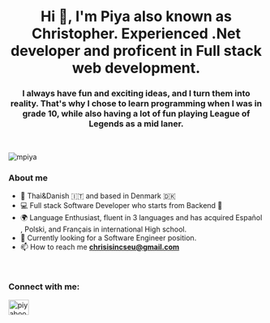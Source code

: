 
<h1 align="center">Hi 👋, I'm Piya also known as Christopher. Experienced .Net developer and proficent in Full stack web development. </h1>
<h3 align="center">I always have fun and exciting ideas, and I turn them into reality. That's why I chose to learn programming when I was in grade 10, while also having a lot of fun playing League of Legends as a mid laner. </h3>

<br/>

<p align="left"> <img src="https://komarev.com/ghpvc/?username=mpiya&label=Profile%20views&color=0e75b6&style=flat" alt="mpiya" /> </p>

### About me 
- :wave: Thai&Danish :it: and based in Denmark :denmark:
- :computer: Full stack Software Developer who starts from Backend :iphone:
- :earth_africa: Language Enthusiast, fluent in 3 languages and has acquired Español , Polski, and Français in international High school.
- 💬 Currently looking for a Software Engineer position.
- 📫 How to reach me **chrisisincseu@gmail.com**
<br/>


<h3 align="left">Connect with me:</h3>
<p align="left">
<a href="https://www.linkedin.com/in/piyaboot-prasertsuwan-christopher-61a5a4172/" target="blank"><img align="center" src="https://raw.githubusercontent.com/rahuldkjain/github-profile-readme-generator/master/src/images/icons/Social/linked-in-alt.svg" alt="piyaboot-prasertsuwan-61a5a4172" height="30" width="40" /></a>
</p>
